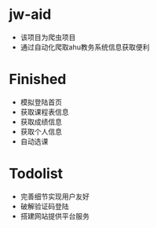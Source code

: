 # jw-aid
- 该项目为爬虫项目
- 通过自动化爬取ahu教务系统信息获取便利

# Finished
- 模拟登陆首页
- 获取课程表信息
- 获取成绩信息
- 获取个人信息
- 自动选课

# Todolist
- 完善细节实现用户友好
- 破解验证码登陆
- 搭建网站提供平台服务
